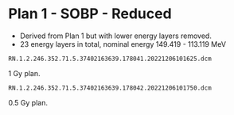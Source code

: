 # Plan 1 - SOBP - Reduced
- Derived from Plan 1 but with lower energy layers removed.
- 23 energy layers in total, nominal energy 149.419 - 113.119 MeV

```
RN.1.2.246.352.71.5.37402163639.178041.20221206101625.dcm
```
1 Gy plan.

```
RN.1.2.246.352.71.5.37402163639.178042.20221206101750.dcm
```
0.5 Gy plan.

